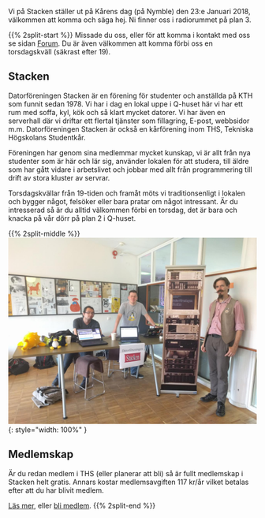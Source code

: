 <!-- 
.. title: Kårens dag
.. slug: jan-unionday
.. date: 2018-01-23 00:00:00 CEST
.. description:
.. category: 2018
-->

Vi på Stacken ställer ut på Kårens dag (på Nymble) den 23:e Januari
2018, välkommen att komma och säga hej.
Ni finner oss i radiorummet på plan 3.

<!-- TEASER_END -->

{{% 2split-start %}}
Missade du oss, eller för att komma i kontakt med oss se sidan
[Forum](forum). Du är även välkommen att komma förbi oss en
torsdagskväll (säkrast efter 19).

## Stacken
Datorföreningen Stacken är en förening för studenter och anställda
på KTH som funnit sedan 1978. Vi har i dag en lokal uppe i Q-huset
här vi har ett rum med soffa, kyl, kök och så klart mycket datorer.
Vi har även en serverhall där vi driftar ett flertal tjänster som
fillagring, E-post, webbsidor m.m. Datorföreningen Stacken är också
en kårförening inom THS, Tekniska Högskolans Studentkår.

Föreningen har genom sina medlemmar mycket kunskap, vi är allt från
nya studenter som är här och lär sig, använder lokalen för att
studera, till äldre som har gått vidare i arbetslivet och jobbar med
allt från programmering till drift av stora kluster av servrar.

Torsdagskvällar från 19-tiden och framåt möts vi traditionsenligt i
lokalen och bygger något, felsöker eller bara pratar om något
intressant. Är du intresserad så är du alltid välkommen förbi en
torsdag, det är bara och knacka på vår dörr på plan 2 i Q-huset.


{{% 2split-middle %}}
![Stacken på Kårens Dag](/images/karensdag.jpg){: style="width: 100%" }
## Medlemskap
Är du redan medlem i THS (eller planerar att bli) så är fullt
medlemskap i Stacken helt gratis. Annars kostar medlemsavgiften
117 kr/år vilket betalas efter att du har blivit medlem.

[Läs mer](../club), eller [bli medlem](../member).
{{% 2split-end %}}

